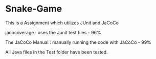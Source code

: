 # Snake-Game
This is a Assignment which utilizes JUnit and JaCoCo

jacocoverage : uses the Junit test files - 96%

The JaCoCo Manual :  manually running the code with JaCoCo - 99%

All Java files in the Test folder have been tested.

